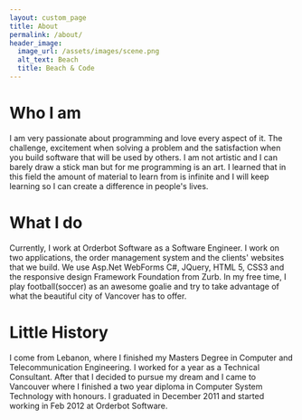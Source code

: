 ```yaml
---
layout: custom_page
title: About
permalink: /about/
header_image:
  image_url: /assets/images/scene.png
  alt_text: Beach
  title: Beach & Code
---
```


# Who I am
I am very passionate about programming and love every aspect of it. The challenge, excitement when solving a problem and the satisfaction when you build software that will be used by others. I am not artistic and I can barely draw a stick man but for me programming is an art. I learned that in this field the amount of material to learn from is infinite and I will keep learning so I can create a difference in people's lives.

# What I do
Currently, I work at Orderbot Software as a Software Engineer. I work on two applications, the order management system and the clients' websites that we build. We use Asp.Net WebForms C#, JQuery, HTML 5, CSS3 and the responsive design Framework Foundation from Zurb.
In my free time, I play football(soccer) as an awesome goalie and try to take advantage of what the beautiful city of Vancover has to offer.


# Little History
I come from Lebanon, where I finished my Masters Degree in Computer and Telecommunication Engineering. I worked for a year as a Technical Consultant. After that I decided to pursue my dream and I came to Vancouver where I finished a two year diploma in Computer System Technology with honours. I graduated in December 2011 and started working in Feb 2012 at Orderbot Software.

